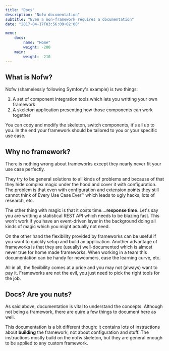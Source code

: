 ```yaml
---
title: "Docs"
description: "Nofw documentation"
subtitle: "Even a non-framework requires a documentation"
date: "2017-04-17T03:56:09+02:00"

menu:
    docs:
        name: "Home"
        weight: -200
    main:
        weight: -210
---
```


## What is Nofw?

Nofw (shamelessly following Symfony's example) is two things:

1. A set of component integration tools which lets you writting your own framework
2. A skeleton application presenting how those components can work together

You can copy and modify the skeleton, switch components, it's all up to you. In the end your framework should be tailored to you or your specific use case.


## Why no framework?

There is nothing wrong about frameworks except they nearly never fit your use case perfectly.

They try to be general solutions to all kinds of problems and because of that they hide complex magic under the hood and cover it with configuration. The problem is that even with configuration and extension points they still cannot think of Every Use Case Ever&trade; which leads to ugly hacks, lots of research, etc.

The other thing with magic is that it costs time....**response time**. Let's say you are writting a statistical REST API which needs to be blazing fast. This won't work if you have an event-driven layer in the background doing all kinds of magic which you might actually not need.

On the other hand the flexibility provided by frameworks can be useful if you want to quickly setup and build an application. Another advantage of frameworks is that they are (usually) well-documented which is almost never true for home made frameworks. When working in a team this documentation can be handy for newcomers, ease the learning curve, etc.

All in all, the flexibility comes at a price and you may not (always) want to pay it. Frameworks are not the evil, you just need to pick the right tools for the job.


## Docs? Are you nuts?

As said above, documentation is vital to understand the concepts. Although not being a framework, there are quire a few things to document here as well.

This documentation is a bit different though: it contains lots of instructions about **building** the framework, not about configuration and stuff. The instructions mostly build on the nofw skeleton, but they are general enough to be applied to any custom framework.
